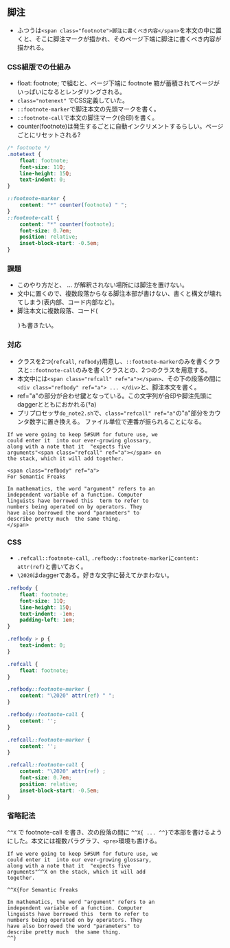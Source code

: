 ## 脚注

* ふつうは`<span class="footnote">脚注に書くべき内容</span>`を本文の中に置くと、そこに脚注マークが描かれ、そのページ下端に脚注に書くべき内容が描かれる。

### CSS組版での仕組み

* float: footnote; で組むと、ページ下端に footnote 箱が蓄積されてページがいっぱいになるとレンダリングされる。
* `class="notenext"` でCSS定義していた。
* `::footnote-marker`で脚注本文の先頭マークを書く。
* `::footnote-call`で本文の脚注マーク(合印)を書く。
* counter(footnote)は発生するごとに自動インクリメントするらしい。ページごとにリセットされる?

```css
/* footnote */
.notetext {
	float: footnote;
	font-size: 11Q;
	line-height: 15Q;
	text-indent: 0;
}

::footnote-marker {
	content: "*" counter(footnote) " ";
}
::footnote-call {
	content: "*" counter(footnote);
	font-size: 0.7em;
	position: relative;
	inset-block-start: -0.5em;
}

```

### 課題

* このやり方だと、<span> ... </span> が解釈されない場所には脚注を置けない。
* 文中に置くので、複数段落からなる脚注本部が書けない、書くと構文が壊れてしまう(表内部、コード内部など)。
* 脚注本文に複数段落、コード(<pre>)も書きたい。

### 対応

* クラスを2つ(`refcall`, `refbody`)用意し、`::footnote-marker`のみを書くクラスと`::footnote-call`のみを書くクラスとの、2つのクラスを用意する。
* 本文中には`<span class="refcall" ref="a"></span>`、その下の段落の間に`<div class="refbody" ref="a"> ... </div>`と、脚注本文を書く。
* ref="a"の部分が合わせ鍵となっている。この文字列が合印や脚注先頭にdaggerとともにおかれる(&#8224;a)
* プリプロセッサ`do_note2.sh`で、`class="refcall" ref="a"`の"a"部分をカウンタ数字に置き換える。 ファイル単位で連番が振られることになる。

```
If we were going to keep 5#SUM for future use, we
could enter it  into our ever-growing glossary, 
along with a note that it  "expects five 
arguments"<span class="refcall" ref="a"></span> on 
the stack, which it will add together.

<span class="refbody" ref="a">
For Semantic Freaks

In mathematics, the word "argument" refers to an
independent variable of a function. Computer
linguists have borrowed this  term to refer to 
numbers being operated on by operators. They  
have also borrowed the word "parameters" to 
describe pretty much  the same thing.
</span>
```

### CSS

* `.refcall::footnote-call`, `.refbody::footnote-marker`に`content: attr(ref)`と書いておく。
* `\2020`はdaggerである。好きな文字に替えてかまわない。             

```css
.refbody {
	float: footnote;
	font-size: 11Q;
	line-height: 15Q;
	text-indent: -1em;
	padding-left: 1em;
}

.refbody > p {
	text-indent: 0;
}

.refcall {
	float: footnote;
}

.refbody::footnote-marker {
	content: "\2020" attr(ref) " ";
}

.refbody::footnote-call {
	content: '';
}

.refcall::footnote-marker {
	content: '';
}

.refcall::footnote-call {
	content: "\2020" attr(ref) ;
	font-size: 0.7em;
	position: relative;
	inset-block-start: -0.5em;
}
```

### 省略記法

`^^X` で footnote-call を書き、次の段落の間に
`^^X{ ... ^^}`で本部を書けるようにした。本文には複数パラグラフ、`<pre>`環境も書ける。

```
If we were going to keep 5#SUM for future use, we
could enter it  into our ever-growing glossary, 
along with a note that it  "expects five 
arguments"^^X on the stack, which it will add
together.

^^X{For Semantic Freaks

In mathematics, the word "argument" refers to an
independent variable of a function. Computer
linguists have borrowed this  term to refer to 
numbers being operated on by operators. They  
have also borrowed the word "parameters" to 
describe pretty much  the same thing.
^^}

```

